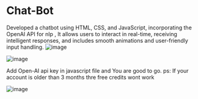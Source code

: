 # Chat-Bot
Developed a chatbot using HTML, CSS, and JavaScript, incorporating the OpenAI API for nlp , It allows users to interact in real-time, receiving intelligent responses, and includes smooth animations and user-friendly input handling. 
![image](https://github.com/aman-24052001/Chat-Bot/assets/97305123/7b3ca2f3-287e-440d-86b4-76cc581c02f9)

![image](https://github.com/aman-24052001/Chat-Bot/assets/97305123/7a95023f-7554-4e21-bd42-11ba6a487463)

Add Open-AI api key in javascript file and You are good to go.
ps: If your account is older than 3 months thre free credits wont work

![image](https://github.com/aman-24052001/Chat-Bot/assets/97305123/785dc965-787e-491d-851d-44255c6b231a)

